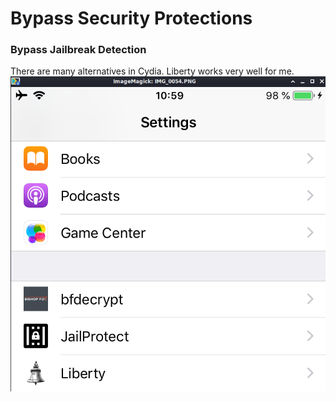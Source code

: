 # Bypass Security Protections
### Bypass Jailbreak Detection
There are many alternatives in Cydia. Liberty works very well for me.
![](iOS/images/liberty.png)
